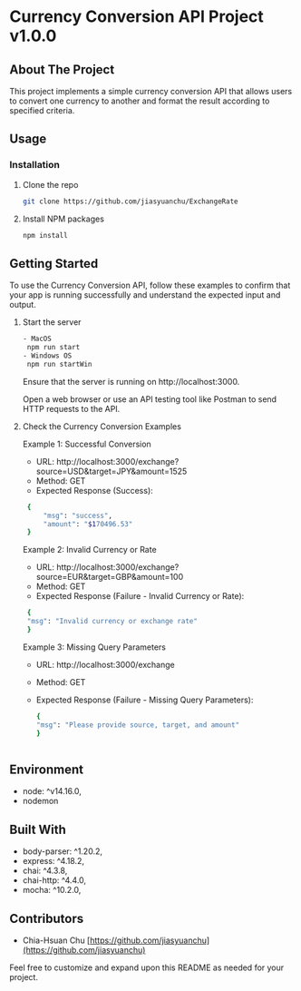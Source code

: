 # Currency Conversion API Project v1.0.0

## About The Project
This project implements a simple currency conversion API that allows users to convert one currency to another and format the result according to specified criteria.

## Usage
### Installation

1. Clone the repo
   ```sh
   git clone https://github.com/jiasyuanchu/ExchangeRate
   ```
2. Install NPM packages
   ```sh
   npm install
   ```

## Getting Started
To use the Currency Conversion API, follow these examples to confirm that your app is running successfully and understand the expected input and output.

1. Start the server
   ```sh
   - MacOS
    npm run start
   - Windows OS
    npm run startWin
   ```

   Ensure that the server is running on http://localhost:3000.

   Open a web browser or use an API testing tool like Postman to send HTTP requests to the API.

2. Check the Currency Conversion Examples

   Example 1: Successful Conversion
   
   - URL: http://localhost:3000/exchange?source=USD&target=JPY&amount=1525
   - Method: GET
   - Expected Response (Success):
   ```sh
    {
        "msg": "success",
        "amount": "$170496.53"
    }
   ```

    Example 2: Invalid Currency or Rate
   
   - URL: http://localhost:3000/exchange?source=EUR&target=GBP&amount=100
   - Method: GET
   - Expected Response (Failure - Invalid Currency or Rate):
   ```sh
    {
    "msg": "Invalid currency or exchange rate"
    } 
   ```

    Example 3: Missing Query Parameters

   - URL: http://localhost:3000/exchange
   - Method: GET
   - Expected Response (Failure - Missing Query Parameters):

      ```sh
      {
      "msg": "Please provide source, target, and amount"
      } 
    ```
    
## Environment
- node: ^v14.16.0,
- nodemon

## Built With
- body-parser: ^1.20.2,
- express: ^4.18.2,
- chai: ^4.3.8,
- chai-http: ^4.4.0,
- mocha: ^10.2.0,

## Contributors
- Chia-Hsuan Chu [https://github.com/jiasyuanchu](https://github.com/jiasyuanchu)

Feel free to customize and expand upon this README as needed for your project.